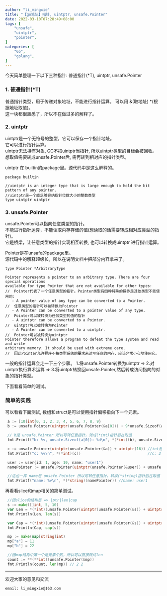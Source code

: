 ```yaml
---
author: "li_mingxie"
title: "【go笔记】指针, uintptr, unsafe.Pointer"
date: 2022-03-10T07:28:49+08:00
tags: [
    "unsafe",
    "uintptr",
    "pointer",
]
categories: [
    "Go",
    "golang",
]
---
```


今天简单整理一下以下三种指针: 普通指针(*T), uintptr, unsafe.Pointer<!--more-->

### 1. 普通指针(*T)

普通指针类型，用于传递对象地址，不能进行指针运算。
可以用 &(取地址) *(根据地址取值)。  
这一块都很熟悉了，所以不在做过多的解释了。

### 2. uintptr

uintptr是一个无符号的整型，它可以保存一个指针地址。  
它可以进行指针运算。  
uintptr无法持有对象, GC不把uintptr当指针, 所以uintptr类型的目标会被回收。  
想取值需要转成unsafe.Pointer后, 需再转到相对应的指针类型。  

uintptr 在 builtin的package里。源代码中是这么解释的。  

``` 
package builtin

//uintptr is an integer type that is large enough to hold the bit pattern of any pointer.
//uintptr是一个能足够容纳指针位数大小的整数类型
type uintptr uintptr
```

### 3. unsafe.Pointer

unsafe.Pointer可以指向任意类型的指针。  
不能进行指针运算，不能读取内存存储的值(想读取的话需要转成相对应类型的指针)。  
它是桥梁，让任意类型的指针实现相互转换, 也可以转换成uintptr 进行指针运算。  

Pointer是在unsafe的package里。  
源代码中的解释超级长，所以在说明文档中把部分内容拿来了。

```
type Pointer *ArbitraryType

Pointer represents a pointer to an arbitrary type. There are four special operations
available for type Pointer that are not available for other types:    //  Pointer代表了一个任意类型的指针。Pointer类型有四种特殊的操作是其他类型不能使用的:
   - A pointer value of any type can be converted to a Pointer.       //  任意类型的指针可以被转换为Pointer
   - A Pointer can be converted to a pointer value of any type.       //  Pointer可以被转换为任务类型的值的指针
   - A uintptr can be converted to a Pointer.                         //  uintptr可以被转换为Pointer
   - A Pointer can be converted to a uintptr.                         //  Pointer可以被转换为uintptr
Pointer therefore allows a program to defeat the type system and read and write
arbitrary memory. It should be used with extreme care.                //  因此Pointer允许程序不按类型系统的要求来读写任意的内存，应该非常小心地使用它。
```

一般的指针运算会走一下三个步骤。
1.将unsafe.Pointer转换为uintptr => 2.对uintptr执行算术运算 => 3.将uintptr转换回unsafe.Pointer,然后转成访问指向的对象的指针类型。

下面看看简单的测试。

### 简单的实践

可以看看下面测试, 数组和struct是可以使用指针偏移指向下一个元素。

```go
 a := [10]int{0, 1, 2, 3, 4, 5, 6, 7, 8, 9}
 b := unsafe.Pointer(uintptr(unsafe.Pointer(&a[0])) + 9*unsafe.Sizeof(a[0]))

 // b是 unsafe.Pointer 所以可转任意指针，转成(*int)指针后在取值
 fmt.Printf("b: %v, unsafe.Sizeof(a[0]): %d\n", *(*int)(b), unsafe.Sizeof(a[0])) //b: 9, unsafe.Sizeof(a[0]): 8

 c := unsafe.Pointer(uintptr(unsafe.Pointer(&a)) + uintptr(16)) //int是8位长度 所以16 等于 16/8 挪动了2位，所以下面结果是2
 fmt.Printf("c: %v\n", *(*int)(c))                              //c: 2

 user := user{id: 1, age: 10, name: "user1"}
 namePointer := unsafe.Pointer(uintptr(unsafe.Pointer(&user)) + unsafe.Offsetof(user.name))

 //这也一样 name是 unsafe.Pointer 所以可转任意指针，转成(*string)指针后在取值
 fmt.Printf("name: %v\n", *(*string)(namePointer)) //name: user1
```

再看看slice和map相关的简单测试。

```go
 //因slice的结构是 => |ptr|len|cap
 s := make([]int, 5, 10)
 var Len = *(*int)(unsafe.Pointer(uintptr(unsafe.Pointer(&s)) + uintptr(8))) //挪一个位置是Len
 fmt.Println(Len, len(s))                                                    // 5 5

 var Cap = *(*int)(unsafe.Pointer(uintptr(unsafe.Pointer(&s)) + uintptr(16))) //挪二个位置是CAP
 fmt.Println(Cap, cap(s))                                                     // 10 10

 mp := make(map[string]int)
 mp["a"] = 11
 mp["b"] = 22

 //因map结构中第一个是元素个数，所以可以直接转成len
 count := **(**int)(unsafe.Pointer(&mp))
 fmt.Println(count, len(mp)) // 2 2
```

----------------------------------------------
欢迎大家的意见和交流

`email: li_mingxie@163.com`
